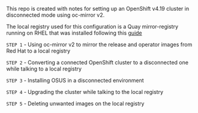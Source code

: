 This repo is created with notes for setting up an OpenShift v4.19 cluster in disconnected mode using oc-mirror v2.

The local registry used for this configuration is a Quay mirror-registry running on RHEL that was installed following this [guide](https://www.redhat.com/en/blog/introducing-mirror-registry-for-red-hat-openshift)

`STEP 1` - Using oc-mirror v2 to mirror the release and operator images from Red Hat to a local registry

`STEP 2` - Converting a connected OpenShift cluster to a disconnected one while talking to a local registry

`STEP 3` - Installing OSUS in a disconnected environment

`STEP 4` - Upgrading the cluster while talking to the local registry

`STEP 5` - Deleting unwanted images on the local registry
